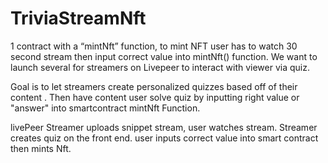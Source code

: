 # TriviaStreamNft

1 contract with a “mintNft” function,  to mint NFT user has to watch 30 second stream then input correct value into mintNft() function. We want to launch several for streamers on Livepeer to interact with viewer via quiz.

Goal is to let streamers create personalized quizzes based off of their content . Then have content user solve quiz by inputting right value or "answer" into smartcontract mintNft Function. 

livePeer Streamer uploads snippet stream, user watches stream. Streamer creates quiz on the front end. user inputs correct value into smart contract then mints Nft.


